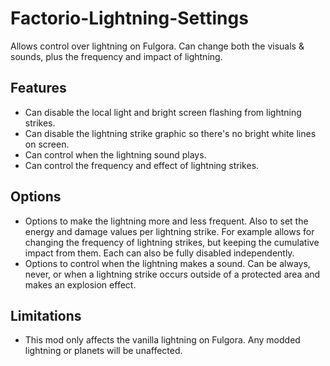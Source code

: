 # Factorio-Lightning-Settings



Allows control over lightning on Fulgora. Can change both the visuals & sounds, plus the frequency and impact of lightning.



Features
---------

- Can disable the local light and bright screen flashing from lightning strikes.
- Can disable the lightning strike graphic so there's no bright white lines on screen.
- Can control when the lightning sound plays.
- Can control the frequency and effect of lightning strikes.



Options
---------

- Options to make the lightning more and less frequent. Also to set the energy and damage values per lightning strike. For example allows for changing the frequency of lightning strikes, but keeping the cumulative impact from them. Each can also be fully disabled independently.
- Options to control when the lightning makes a sound. Can be always, never, or when a lightning strike occurs outside of a protected area and makes an explosion effect.


Limitations
---------

- This mod only affects the vanilla lightning on Fulgora. Any modded lightning or planets will be unaffected.